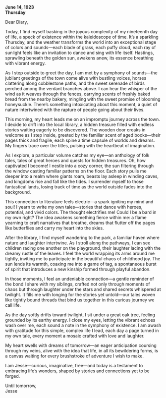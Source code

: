 
**June 14, 1923**  
**Thursday**  

Dear Diary,

Today, I find myself basking in the joyous complexity of my nineteenth day of life, a speck of existence within the kaleidoscope of time. It’s a sparkling Thursday, and the weather transforms the world into an exceptional stage of colors and sounds—each blade of grass, each puffy cloud, each ray of sunlight feels like an invitation to dance and sing with life itself. Hastings, sprawling beneath the golden sun, awakens anew, its essence breathing with vibrant energy.

As I step outside to greet the day, I am met by a symphony of sounds—the jubilant greetings of the town come alive with bustling voices, horses clattering along cobblestone paths, and the sweet serenade of birds perched among the verdant branches above. I can hear the whisper of the wind as it weaves through the fences, carrying scents of freshly baked bread from the nearby bakery, mingling with the sweet promise of blooming honeysuckle. There’s something intoxicating about this moment, a quiet of nature intertwined with the rapture of people going about their lives. 

This morning, my heart leads me on an impromptu journey across the town. I decide to drift into the local library, a hidden treasure filled with endless stories waiting eagerly to be discovered. The wooden door creaks in welcome as I step inside, greeted by the familiar scent of aged books—their pages thick and fragile, each spine a time capsule of worlds and dreams. My fingers trace over the titles, pulsing with the heartbeat of imagination. 

As I explore, a particular volume catches my eye—an anthology of folk tales, tales of great heroes and quests for hidden treasures. Oh, how captivated I become! I nestle into a cozy corner, the sun filtering through the window casting familiar patterns on the floor. Each story pulls me deeper into a realm where giants roam, beasts lay asleep in winding caves, and kingdoms rise and fall like the tides. I surrender myself to those fantastical lands, losing track of time as the world outside fades into the background. 

This connection to literature feels electric—a spark igniting my mind and soul! I yearn to write my own tales—stories that dance with heroes, potential, and vivid colors. The thought electrifies me! Could I be a bard in my own right? The idea awakens something fierce within me: a flame yearning to craft narratives that breathe, dreams that flutter off the pages like butterflies and carry my heart into the skies. 

After the library, I find myself wandering to the park, a familiar haven where nature and laughter intertwine. As I stroll along the pathways, I can see children racing one another on the playground, their laughter lacing with the dreamy rustle of the leaves. I feel the world wrapping its arms around me tightly, inviting me to participate in the beautiful chaos of childhood joy. The sun lends its warmth, coaxing me into a game of tag, a spontaneous burst of spirit that introduces a new kinship formed through playful abandon. 

In those moments, I feel an undeniable connection—a gentle reminder of the bond I share with my siblings, crafted not only through moments of chaos but through laughter under the stars and shared secrets whispered at twilight. It fills me with longing for the stories yet untold—our tales woven like tightly bound threads that bind us together in this curious journey we call life.

As the day softly drifts toward twilight, I sit under a great oak tree, feeling grounded by its earthy energy. I close my eyes, letting the vibrant echoes wash over me, each sound a note in the symphony of existence. I am awash with gratitude for this simple, complex life I lead, each day a page turned in my own tale, every moment a mosaic crafted with love and laughter. 

My heart swells with dreams of tomorrow—an eager anticipation coursing through my veins, alive with the idea that life, in all its bewildering forms, is a canvas waiting for every brushstroke of adventure I wish to make. 

I am Jesse—curious, imaginative, free—and today is a testament to embracing life’s wonders, shaped by stories and connections yet to be forged. 

Until tomorrow,  
Jesse
